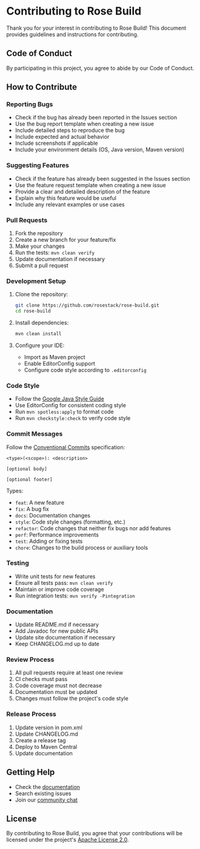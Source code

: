 # Contributing to Rose Build

Thank you for your interest in contributing to Rose Build! This document provides guidelines and instructions for contributing.

## Code of Conduct

By participating in this project, you agree to abide by our Code of Conduct.

## How to Contribute

### Reporting Bugs

- Check if the bug has already been reported in the Issues section
- Use the bug report template when creating a new issue
- Include detailed steps to reproduce the bug
- Include expected and actual behavior
- Include screenshots if applicable
- Include your environment details (OS, Java version, Maven version)

### Suggesting Features

- Check if the feature has already been suggested in the Issues section
- Use the feature request template when creating a new issue
- Provide a clear and detailed description of the feature
- Explain why this feature would be useful
- Include any relevant examples or use cases

### Pull Requests

1. Fork the repository
2. Create a new branch for your feature/fix
3. Make your changes
4. Run the tests: `mvn clean verify`
5. Update documentation if necessary
6. Submit a pull request

### Development Setup

1. Clone the repository:

   ```bash
   git clone https://github.com/rosestack/rose-build.git
   cd rose-build
   ```
2. Install dependencies:

   ```bash
   mvn clean install
   ```
3. Configure your IDE:
   - Import as Maven project
   - Enable EditorConfig support
   - Configure code style according to `.editorconfig`

### Code Style

- Follow the [Google Java Style Guide](https://google.github.io/styleguide/javaguide.html)
- Use EditorConfig for consistent coding style
- Run `mvn spotless:apply` to format code
- Run `mvn checkstyle:check` to verify code style

### Commit Messages

Follow the [Conventional Commits](https://www.conventionalcommits.org/) specification:

```
<type>(<scope>): <description>

[optional body]

[optional footer]
```

Types:
- `feat`: A new feature
- `fix`: A bug fix
- `docs`: Documentation changes
- `style`: Code style changes (formatting, etc.)
- `refactor`: Code changes that neither fix bugs nor add features
- `perf`: Performance improvements
- `test`: Adding or fixing tests
- `chore`: Changes to the build process or auxiliary tools

### Testing

- Write unit tests for new features
- Ensure all tests pass: `mvn clean verify`
- Maintain or improve code coverage
- Run integration tests: `mvn verify -Pintegration`

### Documentation

- Update README.md if necessary
- Add Javadoc for new public APIs
- Update site documentation if necessary
- Keep CHANGELOG.md up to date

### Review Process

1. All pull requests require at least one review
2. CI checks must pass
3. Code coverage must not decrease
4. Documentation must be updated
5. Changes must follow the project's code style

### Release Process

1. Update version in pom.xml
2. Update CHANGELOG.md
3. Create a release tag
4. Deploy to Maven Central
5. Update documentation

## Getting Help

- Check the [documentation](https://rosestack.github.io/rose-build)
- Search existing issues
- Join our [community chat](https://github.com/rosestack/rose-build/discussions)

## License

By contributing to Rose Build, you agree that your contributions will be licensed under the project's [Apache License 2.0](LICENSE).
